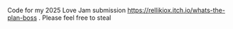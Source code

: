 Code for my 2025 Love Jam submission https://rellikiox.itch.io/whats-the-plan-boss . Please feel free to steal
